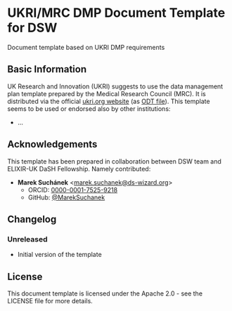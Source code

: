 # UKRI/MRC DMP Document Template for DSW

Document template based on UKRI DMP requirements

## Basic Information

UK Research and Innovation (UKRI) suggests to use the data management plan template prepared by the Medical Research Council (MRC). It is distributed via the official [ukri.org website](https://www.ukri.org/publications/data-management-plan-template/) (as [ODT file](https://www.ukri.org/wp-content/uploads/2021/08/Data-Management-Plan-DMP-Template.doc.odt)). This template seems to be used or endorsed also by other institutions:

* ...

## Acknowledgements

This template has been prepared in collaboration between DSW team and ELIXIR-UK DaSH Fellowship. Namely contributed:

* **Marek Suchánek** <[marek.suchanek@ds-wizard.org](mailto:marek.suchanek@ds-wizard.org)>
  * ORCID: [0000-0001-7525-9218](https://orcid.org/0000-0001-7525-9218)
  * GitHub: [@MarekSuchanek](https://github.com/MarekSuchanek)

## Changelog

### Unreleased

- Initial version of the template

## License

This document template is licensed under the Apache 2.0 - see the LICENSE file for more details.
